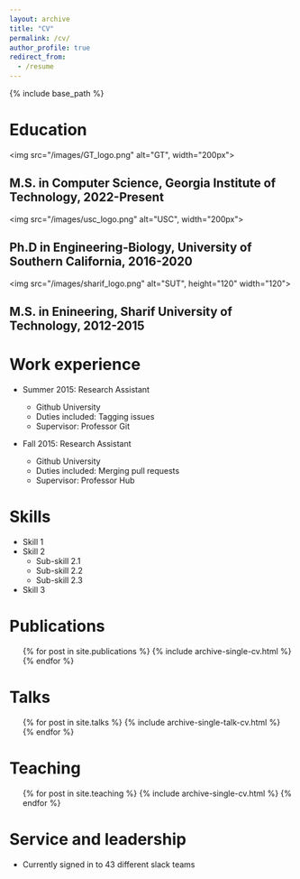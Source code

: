 ```yaml
---
layout: archive
title: "CV"
permalink: /cv/
author_profile: true
redirect_from:
  - /resume
---
```


{% include base_path %}

Education
======


<img src="/images/GT_logo.png" alt="GT", width="200px"> 
## M.S. in Computer Science, Georgia Institute of Technology, 2022-Present


<img src="/images/usc_logo.png" alt="USC", width="200px"> 
## Ph.D in Engineering-Biology, University of Southern California, 2016-2020

<img src="/images/sharif_logo.png" alt="SUT", height="120" width="120"> 
## M.S. in Enineering, Sharif University of Technology, 2012-2015
  

Work experience
======
* Summer 2015: Research Assistant
  * Github University
  * Duties included: Tagging issues
  * Supervisor: Professor Git

* Fall 2015: Research Assistant
  * Github University
  * Duties included: Merging pull requests
  * Supervisor: Professor Hub
  
Skills
======
* Skill 1
* Skill 2
  * Sub-skill 2.1
  * Sub-skill 2.2
  * Sub-skill 2.3
* Skill 3

Publications
======
  <ul>{% for post in site.publications %}
    {% include archive-single-cv.html %}
  {% endfor %}</ul>
  
Talks
======
  <ul>{% for post in site.talks %}
    {% include archive-single-talk-cv.html %}
  {% endfor %}</ul>
  
Teaching
======
  <ul>{% for post in site.teaching %}
    {% include archive-single-cv.html %}
  {% endfor %}</ul>
  
Service and leadership
======
* Currently signed in to 43 different slack teams
